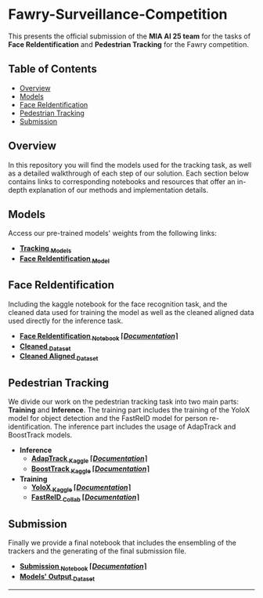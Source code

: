 # Fawry-Surveillance-Competition

This presents the official submission of the **MIA AI 25 team** for the tasks of **Face ReIdentification** and **Pedestrian Tracking** for the Fawry competition.

## Table of Contents
- [Overview](#overview)
- [Models](#models)
- [Face ReIdentification](#face-reidentification)
- [Pedestrian Tracking](#pedestrian-tracking)
- [Submission](#submission)

## Overview

In this repository you will find the models used for the tracking task, as well as a detailed walkthrough of each step of our solution. Each section below contains links to corresponding notebooks and resources that offer an in-depth explanation of our methods and implementation details.

## Models

Access our pre-trained models' weights from the following links:

- **[Tracking <sub>Models</sub>](https://www.kaggle.com/models/youssifkhale/fawry-models/)**
- **[Face ReIdentification <sub>Model</sub>](https://www.kaggle.com/models/mohamedbassat/face-recognition-fourier-model/)**

## Face ReIdentification

Including the kaggle notebook for the face recognition task, and the cleaned data used for training the model as well as the cleaned aligned data used directly for the inference task.

- **[Face ReIdentification <sub>Notebook</sub>](https://www.kaggle.com/code/mohamedbassat/face-recognition-ultimate) ⌈*[Documentation](Documentation/FaceReIdentification.md)*⌉**
- **[Cleaned <sub>Dataset</sub>](https://www.kaggle.com/datasets/youssifkhale/clean-faces/data)**
- **[Cleaned Aligned <sub>Dataset</sub>](https://www.kaggle.com/datasets/mohamedbassat/cleaned-aligned-faces/data)**

## Pedestrian Tracking

We divide our work on the pedestrian tracking task into two main parts: **Training** and **Inference**. The training part includes the training of the YoloX model for object detection and the FastReID model for person re-identification. The inference part includes the usage of AdapTrack and BoostTrack models.

- **Inference**
  - **[AdapTrack <sub>Kaggle</sub>](https://www.kaggle.com/code/youssifkhale/fawry-adaptrack-inference)  ⌈*[Documentation](Documentation/AdapTrack.md)*⌉**
  - **[BoostTrack <sub>Kaggle</sub>](https://www.kaggle.com/code/youssifkhale/fawry-boosttrack-inference)  ⌈*[Documentation](Documentation/BoostTrack.md)*⌉**
- **Training**
  - **[YoloX <sub>Kaggle</sub>](https://www.kaggle.com/code/youssifkhale/yolox-trainer)  ⌈*[Documentation](Documentation/YOLOX.md)*⌉**
  - **[FastReID <sub>Collab</sub>](https://colab.research.google.com/drive/1pKdfsoBmmbjCyE8hAkhxIYDPn0n9ONx7?usp=sharing)  ⌈*[Documentation](Documentation/FastReID.md)*⌉**

## Submission

Finally we provide a final notebook that includes the ensembling of the trackers and the generating of the final submission file.  

- **[Submission <sub>Notebook</sub>](https://www.kaggle.com/code/mohamedbassat/ensembling-of-trackers-and-submission/notebook) ⌈*[Documentation]()*⌉**
- **[Models' Output <sub>Dataset</sub>](https://www.kaggle.com/datasets/mohamedbassat/final-submission/data)**

---
